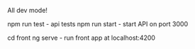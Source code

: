 All dev mode!

npm run test - api tests
npm run start - start API on port 3000

cd front 
ng serve - run front app at localhost:4200
